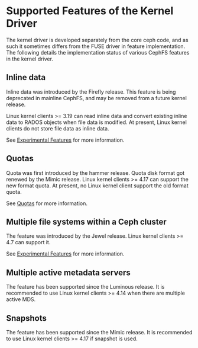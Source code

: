 # Supported Features of the Kernel Driver

The kernel driver is developed separately from the core ceph code, and
as such it sometimes differs from the FUSE driver in feature
implementation. The following details the implementation status of
various CephFS features in the kernel driver.

## Inline data

Inline data was introduced by the Firefly release. This feature is being
deprecated in mainline CephFS, and may be removed from a future kernel
release.

Linux kernel clients \>= 3.19 can read inline data and convert existing
inline data to RADOS objects when file data is modified. At present,
Linux kernel clients do not store file data as inline data.

See [Experimental Features](../experimental-features) for more
information.

## Quotas

Quota was first introduced by the hammer release. Quota disk format got
renewed by the Mimic release. Linux kernel clients \>= 4.17 can support
the new format quota. At present, no Linux kernel client support the old
format quota.

See [Quotas](../quota) for more information.

## Multiple file systems within a Ceph cluster

The feature was introduced by the Jewel release. Linux kernel clients
\>= 4.7 can support it.

See [Experimental Features](../experimental-features) for more
information.

## Multiple active metadata servers

The feature has been supported since the Luminous release. It is
recommended to use Linux kernel clients \>= 4.14 when there are multiple
active MDS.

## Snapshots

The feature has been supported since the Mimic release. It is
recommended to use Linux kernel clients \>= 4.17 if snapshot is used.

